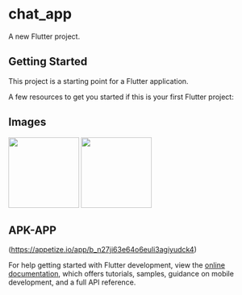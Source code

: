 # chat_app

A new Flutter project.

## Getting Started

This project is a starting point for a Flutter application.

A few resources to get you started if this is your first Flutter project:
## Images
  <img src="[https://github.com/MostafaMohamed1371/Easy-Shop/assets/90086929/5d824786-7436-49ab-adca-dd1e6b18a1fb](https://github-production-user-asset-6210df.s3.amazonaws.com/90086929/437649120-1cb903e2-bde1-4ae2-95dc-2a58af71d6df.png?X-Amz-Algorithm=AWS4-HMAC-SHA256&X-Amz-Credential=AKIAVCODYLSA53PQK4ZA%2F20250426%2Fus-east-1%2Fs3%2Faws4_request&X-Amz-Date=20250426T003106Z&X-Amz-Expires=300&X-Amz-Signature=df20e77a67bc1f9b14a7a6a7fe3b57027faa81aa7c5df0c3c9a83efd39c13279&X-Amz-SignedHeaders=host)"  width="140">
  <img src="[https://github.com/MostafaMohamed1371/Easy-Shop/assets/90086929/e68e7af6-3c7a-4e04-8336-f1f97a65623f](https://github-production-user-asset-6210df.s3.amazonaws.com/90086929/437649068-03d57ba5-234f-445c-a80f-72254a64ed06.png?X-Amz-Algorithm=AWS4-HMAC-SHA256&X-Amz-Credential=AKIAVCODYLSA53PQK4ZA%2F20250426%2Fus-east-1%2Fs3%2Faws4_request&X-Amz-Date=20250426T003037Z&X-Amz-Expires=300&X-Amz-Signature=2d51af5a65dbe357310683366f5810c4e06d1cf904d77d913bc4b2e862aae6d3&X-Amz-SignedHeaders=host)"  width="140">


## APK-APP
(https://appetize.io/app/b_n27ji63e64o6euli3agiyudck4)


For help getting started with Flutter development, view the
[online documentation](https://docs.flutter.dev/), which offers tutorials,
samples, guidance on mobile development, and a full API reference.
